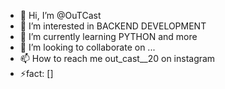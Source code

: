 - 👋 Hi, I’m @OuTCast
- 👀 I’m interested in BACKEND DEVELOPMENT
- 🌱 I’m currently learning PYTHON and more 
- 💞️ I’m looking to collaborate on ...
- 📫 How to reach me out_cast__20 on instagram 
- ⚡fact: []

<!---
Ilyasuuu/Ilyasuuu is a ✨ special ✨ repository because its `README.md` (this file) appears on your GitHub profile.
You can click the Preview link to take a look at your changes.
--->
